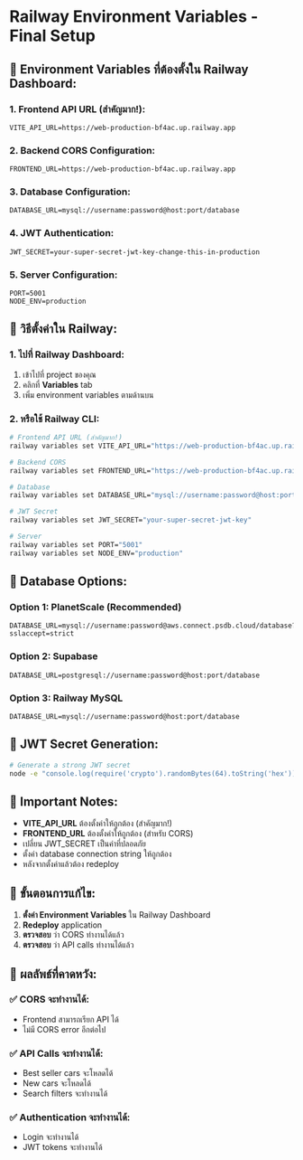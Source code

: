 # Railway Environment Variables - Final Setup

## 🔧 **Environment Variables ที่ต้องตั้งใน Railway Dashboard:**

### **1. Frontend API URL (สำคัญมาก!):**
```env
VITE_API_URL=https://web-production-bf4ac.up.railway.app
```

### **2. Backend CORS Configuration:**
```env
FRONTEND_URL=https://web-production-bf4ac.up.railway.app
```

### **3. Database Configuration:**
```env
DATABASE_URL=mysql://username:password@host:port/database
```

### **4. JWT Authentication:**
```env
JWT_SECRET=your-super-secret-jwt-key-change-this-in-production
```

### **5. Server Configuration:**
```env
PORT=5001
NODE_ENV=production
```

## 🚀 **วิธีตั้งค่าใน Railway:**

### **1. ไปที่ Railway Dashboard:**
1. เข้าไปที่ project ของคุณ
2. คลิกที่ **Variables** tab
3. เพิ่ม environment variables ตามด้านบน

### **2. หรือใช้ Railway CLI:**
```bash
# Frontend API URL (สำคัญมาก!)
railway variables set VITE_API_URL="https://web-production-bf4ac.up.railway.app"

# Backend CORS
railway variables set FRONTEND_URL="https://web-production-bf4ac.up.railway.app"

# Database
railway variables set DATABASE_URL="mysql://username:password@host:port/database"

# JWT Secret
railway variables set JWT_SECRET="your-super-secret-jwt-key"

# Server
railway variables set PORT="5001"
railway variables set NODE_ENV="production"
```

## 🎯 **Database Options:**

### **Option 1: PlanetScale (Recommended)**
```env
DATABASE_URL=mysql://username:password@aws.connect.psdb.cloud/database?sslaccept=strict
```

### **Option 2: Supabase**
```env
DATABASE_URL=postgresql://username:password@host:port/database
```

### **Option 3: Railway MySQL**
```env
DATABASE_URL=mysql://username:password@host:port/database
```

## 🔑 **JWT Secret Generation:**
```bash
# Generate a strong JWT secret
node -e "console.log(require('crypto').randomBytes(64).toString('hex'))"
```

## 📝 **Important Notes:**
- **VITE_API_URL** ต้องตั้งค่าให้ถูกต้อง (สำคัญมาก!)
- **FRONTEND_URL** ต้องตั้งค่าให้ถูกต้อง (สำหรับ CORS)
- เปลี่ยน JWT_SECRET เป็นค่าที่ปลอดภัย
- ตั้งค่า database connection string ให้ถูกต้อง
- หลังจากตั้งค่าแล้วต้อง redeploy

## 🔄 **ขั้นตอนการแก้ไข:**

1. **ตั้งค่า Environment Variables** ใน Railway Dashboard
2. **Redeploy** application
3. **ตรวจสอบ** ว่า CORS ทำงานได้แล้ว
4. **ตรวจสอบ** ว่า API calls ทำงานได้แล้ว

## 🎉 **ผลลัพธ์ที่คาดหวัง:**

### **✅ CORS จะทำงานได้:**
- Frontend สามารถเรียก API ได้
- ไม่มี CORS error อีกต่อไป

### **✅ API Calls จะทำงานได้:**
- Best seller cars จะโหลดได้
- New cars จะโหลดได้
- Search filters จะทำงานได้

### **✅ Authentication จะทำงานได้:**
- Login จะทำงานได้
- JWT tokens จะทำงานได้
